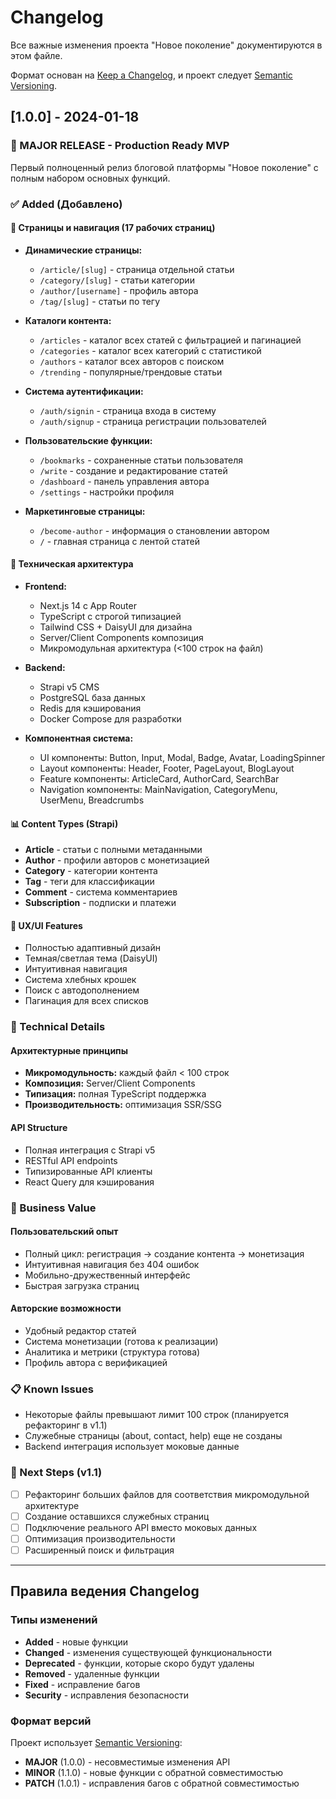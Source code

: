 # Changelog

Все важные изменения проекта "Новое поколение" документируются в этом файле.

Формат основан на [Keep a Changelog](https://keepachangelog.com/en/1.0.0/),
и проект следует [Semantic Versioning](https://semver.org/spec/v2.0.0.html).

## [1.0.0] - 2024-01-18

### 🎉 MAJOR RELEASE - Production Ready MVP

Первый полноценный релиз блоговой платформы "Новое поколение" с полным набором основных функций.

### ✅ Added (Добавлено)

#### 📱 Страницы и навигация (17 рабочих страниц)
- **Динамические страницы:**
  - `/article/[slug]` - страница отдельной статьи
  - `/category/[slug]` - статьи категории
  - `/author/[username]` - профиль автора
  - `/tag/[slug]` - статьи по тегу

- **Каталоги контента:**
  - `/articles` - каталог всех статей с фильтрацией и пагинацией
  - `/categories` - каталог всех категорий с статистикой
  - `/authors` - каталог всех авторов с поиском
  - `/trending` - популярные/трендовые статьи

- **Система аутентификации:**
  - `/auth/signin` - страница входа в систему
  - `/auth/signup` - страница регистрации пользователей

- **Пользовательские функции:**
  - `/bookmarks` - сохраненные статьи пользователя
  - `/write` - создание и редактирование статей
  - `/dashboard` - панель управления автора
  - `/settings` - настройки профиля

- **Маркетинговые страницы:**
  - `/become-author` - информация о становлении автором
  - `/` - главная страница с лентой статей

#### 🔧 Техническая архитектура
- **Frontend:**
  - Next.js 14 с App Router
  - TypeScript с строгой типизацией
  - Tailwind CSS + DaisyUI для дизайна
  - Server/Client Components композиция
  - Микромодульная архитектура (<100 строк на файл)

- **Backend:**
  - Strapi v5 CMS
  - PostgreSQL база данных
  - Redis для кэширования
  - Docker Compose для разработки

- **Компонентная система:**
  - UI компоненты: Button, Input, Modal, Badge, Avatar, LoadingSpinner
  - Layout компоненты: Header, Footer, PageLayout, BlogLayout
  - Feature компоненты: ArticleCard, AuthorCard, SearchBar
  - Navigation компоненты: MainNavigation, CategoryMenu, UserMenu, Breadcrumbs

#### 📊 Content Types (Strapi)
- **Article** - статьи с полными метаданными
- **Author** - профили авторов с монетизацией
- **Category** - категории контента
- **Tag** - теги для классификации
- **Comment** - система комментариев
- **Subscription** - подписки и платежи

#### 🎨 UX/UI Features
- Полностью адаптивный дизайн
- Темная/светлая тема (DaisyUI)
- Интуитивная навигация
- Система хлебных крошек
- Поиск с автодополнением
- Пагинация для всех списков

### 🔧 Technical Details

#### Архитектурные принципы
- **Микромодульность:** каждый файл < 100 строк
- **Композиция:** Server/Client Components
- **Типизация:** полная TypeScript поддержка
- **Производительность:** оптимизация SSR/SSG

#### API Structure
- Полная интеграция с Strapi v5
- RESTful API endpoints
- Типизированные API клиенты
- React Query для кэширования

### 🎯 Business Value

#### Пользовательский опыт
- Полный цикл: регистрация → создание контента → монетизация
- Интуитивная навигация без 404 ошибок
- Мобильно-дружественный интерфейс
- Быстрая загрузка страниц

#### Авторские возможности
- Удобный редактор статей
- Система монетизации (готова к реализации)
- Аналитика и метрики (структура готова)
- Профиль автора с верификацией

### 📋 Known Issues
- Некоторые файлы превышают лимит 100 строк (планируется рефакторинг в v1.1)
- Служебные страницы (about, contact, help) еще не созданы
- Backend интеграция использует моковые данные

### 🚀 Next Steps (v1.1)
- [ ] Рефакторинг больших файлов для соответствия микромодульной архитектуре
- [ ] Создание оставшихся служебных страниц
- [ ] Подключение реального API вместо моковых данных
- [ ] Оптимизация производительности
- [ ] Расширенный поиск и фильтрация

---

## Правила ведения Changelog

### Типы изменений
- **Added** - новые функции
- **Changed** - изменения существующей функциональности
- **Deprecated** - функции, которые скоро будут удалены
- **Removed** - удаленные функции
- **Fixed** - исправление багов
- **Security** - исправления безопасности

### Формат версий
Проект использует [Semantic Versioning](https://semver.org/):
- **MAJOR** (1.0.0) - несовместимые изменения API
- **MINOR** (1.1.0) - новые функции с обратной совместимостью  
- **PATCH** (1.0.1) - исправления багов с обратной совместимостью 